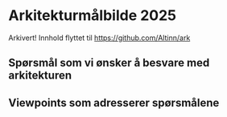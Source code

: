 # Arkitekturmålbilde 2025

Arkivert! Innhold flyttet til https://github.com/Altinn/ark

## Spørsmål som vi ønsker å besvare med arkitekturen

## Viewpoints som adresserer spørsmålene
